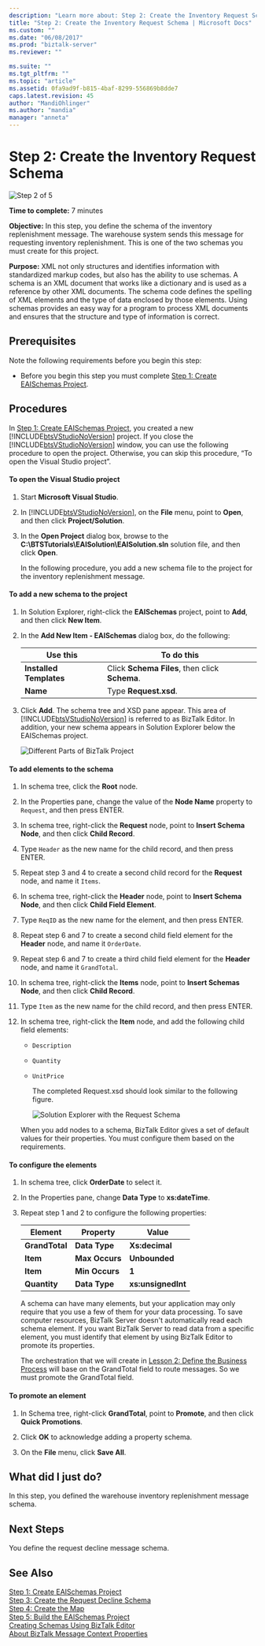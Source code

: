 ```yaml
---
description: "Learn more about: Step 2: Create the Inventory Request Schema"
title: "Step 2: Create the Inventory Request Schema | Microsoft Docs"
ms.custom: ""
ms.date: "06/08/2017"
ms.prod: "biztalk-server"
ms.reviewer: ""

ms.suite: ""
ms.tgt_pltfrm: ""
ms.topic: "article"
ms.assetid: 0fa9ad9f-b815-4baf-8299-556869b8dde7
caps.latest.revision: 45
author: "MandiOhlinger"
ms.author: "mandia"
manager: "anneta"
---
```

# Step 2: Create the Inventory Request Schema
![Step 2 of 5](../core/media/step-2of5.gif "Step_2of5")  

 **Time to complete:** 7 minutes  

 **Objective:** In this step, you define the schema of the inventory replenishment message.  The warehouse system sends this message for requesting inventory replenishment.  This is one of the two schemas you must create for this project.  

 **Purpose:** XML not only structures and identifies information with standardized markup codes, but also has the ability to use schemas. A schema is an XML document that works like a dictionary and is used as a reference by other XML documents. The schema code defines the spelling of XML elements and the type of data enclosed by those elements. Using schemas provides an easy way for a program to process XML documents and ensures that the structure and type of information is correct.  

## Prerequisites  
 Note the following requirements before you begin this step:  

-   Before you begin this step you must complete [Step 1: Create EAISchemas Project](../core/step-1-create-eaischemas-project.md).  

## Procedures  
 In [Step 1: Create EAISchemas Project](../core/step-1-create-eaischemas-project.md), you created a new [!INCLUDE[btsVStudioNoVersion](../includes/btsvstudionoversion-md.md)] project.  If you close the [!INCLUDE[btsVStudioNoVersion](../includes/btsvstudionoversion-md.md)] window, you can use the following procedure to open the project.  Otherwise, you can skip this procedure, “To open the Visual Studio project”.  

#### To open the Visual Studio project  

1. Start **Microsoft Visual Studio**.  

2. In [!INCLUDE[btsVStudioNoVersion](../includes/btsvstudionoversion-md.md)], on the **File** menu, point to **Open**, and then click **Project/Solution**.  

3. In the **Open Project** dialog box, browse to the **C:\BTSTutorials\EAISolution\EAISolution.sln** solution file, and then click **Open**.  

   In the following procedure, you add a new schema file to the project for the inventory replenishment message.  

#### To add a new schema to the project  

1. In Solution Explorer, right-click the **EAISchemas** project, point to **Add**, and then click **New Item**.  

2. In the **Add New Item - EAISchemas** dialog box, do the following:  


   |        Use this         |                   To do this                   |
   |-------------------------|------------------------------------------------|
   | **Installed Templates** | Click **Schema Files**, then click **Schema**. |
   |        **Name**         |             Type **Request.xsd**.              |


3. Click **Add**. The schema tree and XSD pane appear. This area of [!INCLUDE[btsVStudioNoVersion](../includes/btsvstudionoversion-md.md)] is referred to as BizTalk Editor. In addition, your new schema appears in Solution Explorer below the EAISchemas project.  

    ![Different Parts of BizTalk Project](../core/media/differentpartsofbiztalkserver.gif "DifferentpartsofBizTalkServer")  

#### To add elements to the schema  

1. In schema tree, click the **Root** node.  

2. In the Properties pane, change the value of the **Node Name** property to `Request`, and then press ENTER.  

3. In schema tree, right-click the **Request** node, point to **Insert Schema Node**, and then click **Child Record**.  

4. Type `Header` as the new name for the child record, and then press ENTER.  

5. Repeat step 3 and 4 to create a second child record for the **Request** node, and name it `Items`.  

6. In schema tree, right-click the **Header** node, point to **Insert Schema Node**, and then click **Child Field Element**.  

7. Type `ReqID` as the new name for the element, and then press ENTER.  

8. Repeat step 6 and 7 to create a second child field element for the **Header** node, and name it `OrderDate`.

9. Repeat step 6 and 7 to create a third child field element for the **Header** node, and name it `GrandTotal`.

10. In schema tree, right-click the **Items** node, point to **Insert Schemas Node**, and then click **Child Record**.  

11. Type `Item` as the new name for the child record, and then press ENTER.  

12. In schema tree, right-click the **Item** node, and add the following child field elements:  

    - `Description`  

    - `Quantity`  

    - `UnitPrice`  

      The completed Request.xsd should look similar to the following figure.  

      ![Solution Explorer with the Request Schema](../core/media/solutionexplorerwiththerequestschema.gif "SolutionExplorerwiththeRequestSchema")  

    When you add nodes to a schema, BizTalk Editor gives a set of default values for their properties.  You must configure them based on the requirements.  

#### To configure the elements  

1. In schema tree, click **OrderDate** to select it.  

2. In the Properties pane, change **Data Type** to **xs:dateTime**.  

3. Repeat step 1 and 2 to configure the following properties:  

   |Element|Property|Value|  
   |-------------|--------------|-----------|  
   |**GrandTotal**|**Data Type**|**Xs:decimal**|  
   |**Item**|**Max Occurs**|**Unbounded**|  
   |**Item**|**Min Occurs**|**1**|  
   |**Quantity**|**Data Type**|**xs:unsignedInt**|  

   A schema can have many elements, but your application may only require that you use a few of them for your data processing. To save computer resources, BizTalk Server doesn't automatically read each schema element. If you want BizTalk Server to read data from a specific element, you must identify that element by using BizTalk Editor to promote its properties.  

   The orchestration that we will create in [Lesson 2: Define the Business Process](../core/lesson-2-define-the-business-process.md) will base on the GrandTotal field to route messages.  So we must promote the GrandTotal field.  

#### To promote an element  

1.  In Schema tree, right-click **GrandTotal**, point to **Promote**, and then click **Quick Promotions**.  

2.  Click **OK** to acknowledge adding a property schema.  

3.  On the **File** menu, click **Save All**.  

## What did I just do?  
 In this step, you defined the warehouse inventory replenishment message schema.  

## Next Steps  
 You define the request decline message schema.  

## See Also  
 [Step 1: Create EAISchemas Project](../core/step-1-create-eaischemas-project.md)   
 [Step 3: Create the Request Decline Schema](../core/step-3-create-the-request-decline-schema.md)   
 [Step 4: Create the Map](../core/step-4-create-the-map.md)   
 [Step 5: Build the EAISchemas Project](../core/step-5-build-the-eaischemas-project.md)   
 [Creating Schemas Using BizTalk Editor](../core/creating-schemas-using-biztalk-editor.md)   
 [About BizTalk Message Context Properties](../core/about-biztalk-message-context-properties.md)
